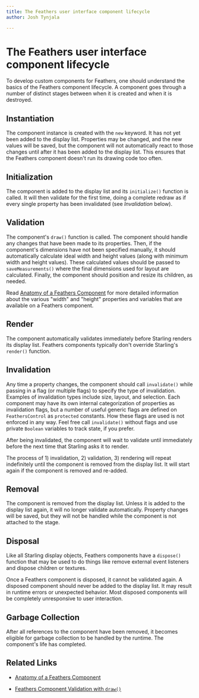 ```yaml
---
title: The Feathers user interface component lifecycle  
author: Josh Tynjala

---
```

# The Feathers user interface component lifecycle

To develop custom components for Feathers, one should understand the basics of the Feathers component lifecycle. A component goes through a number of distinct stages between when it is created and when it is destroyed.

## Instantiation

The component instance is created with the `new` keyword. It has not yet been added to the display list. Properties may be changed, and the new values will be saved, but the component will not automatically react to those changes until after it has been added to the display list. This ensures that the Feathers component doesn't run its drawing code too often.

## Initialization

The component is added to the display list and its `initialize()` function is called. It will then validate for the first time, doing a complete redraw as if every single property has been invalidated (see *Invalidation* below).

## Validation

The component's `draw()` function is called. The component should handle any changes that have been made to its properties. Then, if the component's dimensions have not been specified manually, it should automatically calculate ideal width and height values (along with minimum width and height values). These calculated values should be passed to `saveMeasurements()` where the final dimensions used for layout are calculated. Finally, the component should position and resize its children, as needed.

Read [Anatomy of a Feathers Component](component-properties-methods.html) for more detailed information about the various "width" and "height" properties and variables that are available on a Feathers component.

## Render

The component automatically validates immediately before Starling renders its display list. Feathers components typically don't override Starling's `render()` function.

## Invalidation

Any time a property changes, the component should call `invalidate()` while passing in a flag (or multiple flags) to specify the type of invalidation. Examples of invalidation types include size, layout, and selection. Each component may have its own internal categorization of properties as invalidation flags, but a number of useful generic flags are defined on `FeathersControl` as `protected` constants. How these flags are used is not enforced in any way. Feel free call `invalidate()` without flags and use private `Boolean` variables to track state, if you prefer.

After being invalidated, the component will wait to validate until immediately before the next time that Starling asks it to render.

The process of 1) invalidation, 2) validation, 3) rendering will repeat indefinitely until the component is removed from the display list. It will start again if the component is removed and re-added.

## Removal

The component is removed from the display list. Unless it is added to the display list again, it will no longer validate automatically. Property changes will be saved, but they will not be handled while the component is not attached to the stage.

## Disposal

Like all Starling display objects, Feathers components have a `dispose()` function that may be used to do things like remove external event listeners and dispose children or textures.

Once a Feathers component is disposed, it cannot be validated again. A disposed component should never be added to the display list. It may result in runtime errors or unexpected behavior. Most disposed components will be completely unresponsive to user interaction.

## Garbage Collection

After all references to the component have been removed, it becomes eligible for garbage collection to be handled by the runtime. The component's life has completed.

## Related Links

-   [Anatomy of a Feathers Component](component-properties-methods.html)

-   [Feathers Component Validation with `draw()`](component-validation.html)